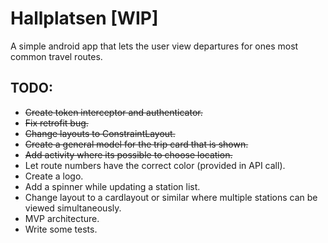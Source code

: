 # Hallplatsen [WIP]

A simple android app that lets the user view departures for ones most common travel routes.

## TODO:
- ~~Create token interceptor and authenticator.~~
- ~~Fix retrofit bug.~~
- ~~Change layouts to ConstraintLayout.~~
- ~~Create a general model for the trip card that is shown.~~
- ~~Add activity where its possible to choose location.~~
- Let route numbers have the correct color (provided in API call).
- Create a logo.
- Add a spinner while updating a station list.
- Change layout to a cardlayout or similar where multiple stations can be viewed simultaneously.
- MVP architecture.
- Write some tests.
